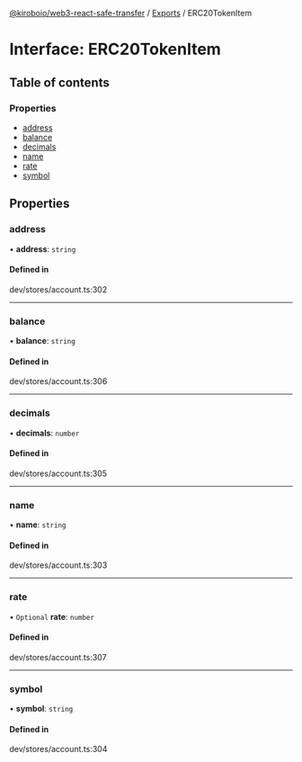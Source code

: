 [@kiroboio/web3-react-safe-transfer](../README.md) / [Exports](../modules.md) / ERC20TokenItem

# Interface: ERC20TokenItem

## Table of contents

### Properties

- [address](ERC20TokenItem.md#address)
- [balance](ERC20TokenItem.md#balance)
- [decimals](ERC20TokenItem.md#decimals)
- [name](ERC20TokenItem.md#name)
- [rate](ERC20TokenItem.md#rate)
- [symbol](ERC20TokenItem.md#symbol)

## Properties

### address

• **address**: `string`

#### Defined in

dev/stores/account.ts:302

___

### balance

• **balance**: `string`

#### Defined in

dev/stores/account.ts:306

___

### decimals

• **decimals**: `number`

#### Defined in

dev/stores/account.ts:305

___

### name

• **name**: `string`

#### Defined in

dev/stores/account.ts:303

___

### rate

• `Optional` **rate**: `number`

#### Defined in

dev/stores/account.ts:307

___

### symbol

• **symbol**: `string`

#### Defined in

dev/stores/account.ts:304
